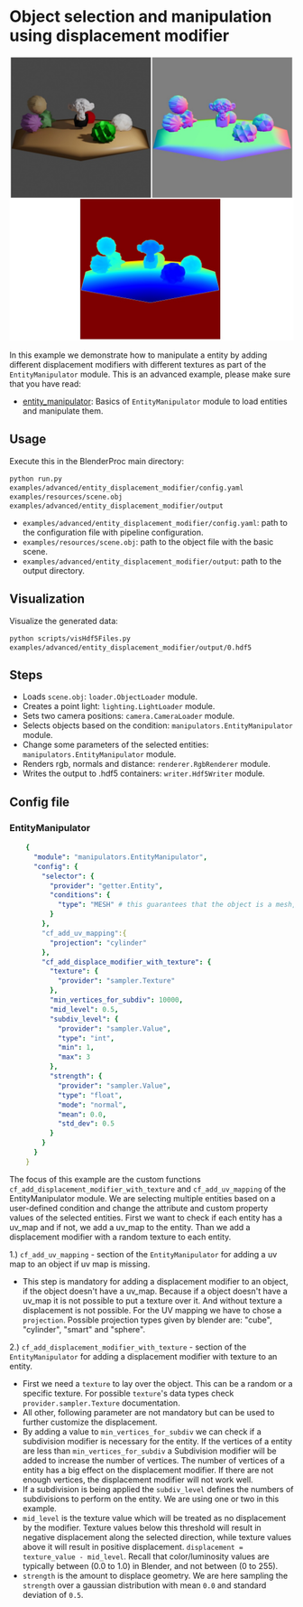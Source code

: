 # Object selection and manipulation using displacement modifier

![](../../../images/entity_displacement_modifier_rendering.jpg)

In this example we demonstrate how to manipulate a entity by adding different displacement modifiers with different textures as part of the `EntityManipulator` module.
This is an advanced example, please make sure that you have read:

* [entity_manipulator](../shapenet/README.md): Basics of `EntityManipulator` module to load entities and manipulate them. 
## Usage

Execute this in the BlenderProc main directory:

```
python run.py examples/advanced/entity_displacement_modifier/config.yaml examples/resources/scene.obj examples/advanced/entity_displacement_modifier/output
```

* `examples/advanced/entity_displacement_modifier/config.yaml`: path to the configuration file with pipeline configuration.
* `examples/resources/scene.obj`: path to the object file with the basic scene.
* `examples/advanced/entity_displacement_modifier/output`: path to the output directory.

## Visualization

Visualize the generated data:

```
python scripts/visHdf5Files.py examples/advanced/entity_displacement_modifier/output/0.hdf5
```

## Steps

* Loads `scene.obj`: `loader.ObjectLoader` module.
* Creates a point light: `lighting.LightLoader` module.
* Sets two camera positions: `camera.CameraLoader` module.
* Selects objects based on the condition: `manipulators.EntityManipulator` module.
* Change some parameters of the selected entities: `manipulators.EntityManipulator` module. 
* Renders rgb, normals and distance: `renderer.RgbRenderer` module.
* Writes the output to .hdf5 containers: `writer.Hdf5Writer` module.

## Config file

### EntityManipulator

```yaml
    {
      "module": "manipulators.EntityManipulator",
      "config": {
        "selector": {
          "provider": "getter.Entity",
          "conditions": {
            "type": "MESH" # this guarantees that the object is a mesh, and not for example a camera
          }
        },
        "cf_add_uv_mapping":{
          "projection": "cylinder"
        },
        "cf_add_displace_modifier_with_texture": {
          "texture": {
            "provider": "sampler.Texture"
          },
          "min_vertices_for_subdiv": 10000,
          "mid_level": 0.5,
          "subdiv_level": {
            "provider": "sampler.Value",
            "type": "int",
            "min": 1,
            "max": 3
          },
          "strength": {
            "provider": "sampler.Value",
            "type": "float",
            "mode": "normal",
            "mean": 0.0,
            "std_dev": 0.5
          }
        }
      }
    }
```

The focus of this example are the custom functions `cf_add_displacement_modifier_with_texture` and `cf_add_uv_mapping` of the EntityManipulator module.
We are selecting multiple entities based on a user-defined condition and change the attribute and custom property values of the selected entities.
First we want to check if each entity has a uv_map and if not, we add a uv_map to the entity. Than we add a displacement modifier with a random texture to each entity. 

1.) `cf_add_uv_mapping` - section of the `EntityManipulator` for adding a uv map to an object if uv map is missing.

* This step is mandatory for adding a displacement modifier to an object, if the object doesn't have a uv_map. Because if a object doesn't have a uv_map it is not possible to put a texture over it. And without texture a displacement is not possible. 
For the UV mapping we have to chose a `projection`. Possible projection types given by blender are: "cube", "cylinder", "smart" and "sphere".

2.) `cf_add_displacement_modifier_with_texture` - section of the `EntityManipulator` for adding a displacement modifier with texture to an entity.

* First we need a `texture` to lay over the object. This can be a random or a specific texture. For possible `texture`'s data types check `provider.sampler.Texture` documentation.
* All other, following parameter are not mandatory but can be used to further customize the displacement.
* By adding a value to `min_vertices_for_subdiv` we can check if a subdivision modifier is necessary for the entity. If the vertices of a entity are less than `min_vertices_for_subdiv` a Subdivision modifier will be added to increase the number of vertices. The number of vertices of a entity has a big effect on the displacement modifier. If there are not enough vertices, the displacement modifier will not work well.                                                                         
* If a subdivision is being applied the `subdiv_level` defines the numbers of subdivisions to perform on the entity. We are using one or two in this example.
* `mid_level` is the texture value which will be treated as no displacement by the modifier. Texture values below this threshold will result in negative displacement along the selected direction, while texture values above it will result in positive displacement. `displacement = texture_value - mid_level`. Recall that color/luminosity values are typically between (0.0 to 1.0) in Blender, and not between (0 to 255).
* `strength` is the amount to displace geometry. We are here sampling the `strength` over a gaussian distribution with mean `0.0` and standard deviation of `0.5`.
